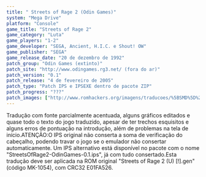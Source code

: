 ```yaml
---
title: " Streets of Rage 2 (Odin Games)"
system: "Mega Drive"
platform: "Console"
game_title: "Streets of Rage 2"
game_category: "Luta"
game_players: "1-2"
game_developer: "SEGA, Ancient, H.I.C. e Shout! OW"
game_publisher: "SEGA"
game_release_date: "20 de dezembro de 1992"
patch_group: "Odin Games (extinto)"
patch_site: "http://www.odingames.rg3.net/ (fora do ar)"
patch_version: "0.1"
patch_release: "4 de fevereiro de 2005"
patch_type: "Patch IPS e IPSEXE dentro de pacote ZIP"
patch_progress: "???"
patch_images: ["http://www.romhackers.org/imagens/traducoes/%5BSMD%5D%20Streets%20of%20Rage%202%20-%20Odin%20Games%20-%201.png","http://www.romhackers.org/imagens/traducoes/%5BSMD%5D%20Streets%20of%20Rage%202%20-%20Odin%20Games%20-%202.png","http://www.romhackers.org/imagens/traducoes/%5BSMD%5D%20Streets%20of%20Rage%202%20-%20Odin%20Games%20-%203.png"]
---
```

Tradução com fonte parcialmente acentuada, alguns gráficos editados e quase todo o texto do jogo traduzido, apesar de ter trechos esquisitos e alguns erros de pontuação na introdução, além de problemas na tela de início.ATENÇÃO:O IPS original não conserta a soma de verificação do cabeçalho, podendo travar o jogo se o emulador não consertar automaticamente. Um IPS alternativo está disponível no pacote com o nome "StreetsOfRage2-OdinGames-0.1.ips", já com tudo consertado.Esta tradução deve ser aplicada na ROM original "Streets of Rage 2 (U) [!].gen" (código MK-1054), com CRC32 E01FA526.